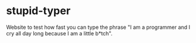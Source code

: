 # stupid-typer
Website to test how fast you can type the phrase "I am a programmer and I cry all day long because I am a little b*tch".
